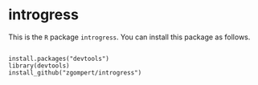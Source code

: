 # introgress

This is the `R` package `introgress`. You can install this package as follows.

```{R}
	
install.packages("devtools")
library(devtools)
install_github("zgompert/introgress")
```
